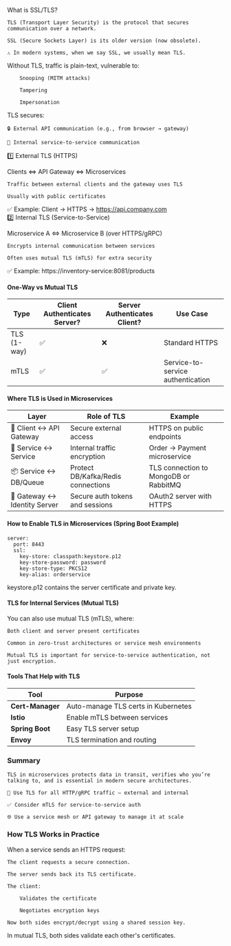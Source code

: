 What is SSL/TLS?

    TLS (Transport Layer Security) is the protocol that secures communication over a network.

    SSL (Secure Sockets Layer) is its older version (now obsolete).

    ⚠️ In modern systems, when we say SSL, we usually mean TLS.


  Without TLS, traffic is plain-text, vulnerable to:

        Snooping (MITM attacks)

        Tampering

        Impersonation

TLS secures:

    🔒 External API communication (e.g., from browser → gateway)

    🔐 Internal service-to-service communication


1️⃣ External TLS (HTTPS)

Clients <=> API Gateway <=> Microservices

    Traffic between external clients and the gateway uses TLS

    Usually with public certificates

✅ Example: Client → HTTPS → https://api.company.com  
2️⃣ Internal TLS (Service-to-Service)

Microservice A <=> Microservice B (over HTTPS/gRPC)

    Encrypts internal communication between services

    Often uses mutual TLS (mTLS) for extra security

✅ Example: https://inventory-service:8081/products  

#### One-Way vs Mutual TLS

| Type        | Client Authenticates Server? | Server Authenticates Client? | Use Case                          |
| ----------- | ---------------------------- | ---------------------------- | --------------------------------- |
| TLS (1-way) | ✅                            | ❌                            | Standard HTTPS                    |
| mTLS        | ✅                            | ✅                            | Service-to-service authentication |


#### Where TLS is Used in Microservices

| Layer                        | Role of TLS                        | Example                               |
| ---------------------------- | ---------------------------------- | ------------------------------------- |
| 🧍 Client ↔ API Gateway      | Secure external access             | HTTPS on public endpoints             |
| 🔁 Service ↔ Service         | Internal traffic encryption        | Order → Payment microservice          |
| 📦 Service ↔ DB/Queue        | Protect DB/Kafka/Redis connections | TLS connection to MongoDB or RabbitMQ |
| 🚀 Gateway ↔ Identity Server | Secure auth tokens and sessions    | OAuth2 server with HTTPS              |

#### How to Enable TLS in Microservices (Spring Boot Example)  
```
server:
  port: 8443
  ssl:
    key-store: classpath:keystore.p12
    key-store-password: password
    key-store-type: PKCS12
    key-alias: orderservice
```
keystore.p12 contains the server certificate and private key.  

#### TLS for Internal Services (Mutual TLS)

You can also use mutual TLS (mTLS), where:

    Both client and server present certificates

    Common in zero-trust architectures or service mesh environments

    Mutual TLS is important for service-to-service authentication, not just encryption.

#### Tools That Help with TLS

| Tool             | Purpose                             |
| ---------------- | ----------------------------------- |
| **Cert-Manager** | Auto-manage TLS certs in Kubernetes |
| **Istio**        | Enable mTLS between services        |
| **Spring Boot**  | Easy TLS server setup               |
| **Envoy**        | TLS termination and routing         |

### Summary

    TLS in microservices protects data in transit, verifies who you’re talking to, and is essential in modern secure architectures.

    🔐 Use TLS for all HTTP/gRPC traffic — external and internal

    ✅ Consider mTLS for service-to-service auth

    🌐 Use a service mesh or API gateway to manage it at scale

### How TLS Works in Practice
When a service sends an HTTPS request:

    The client requests a secure connection.

    The server sends back its TLS certificate.

    The client:

        Validates the certificate

        Negotiates encryption keys

    Now both sides encrypt/decrypt using a shared session key.

In mutual TLS, both sides validate each other's certificates.
